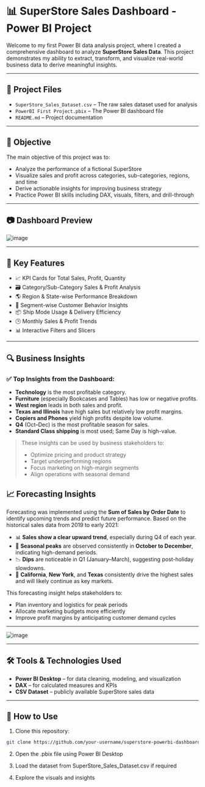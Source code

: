 # 📊 SuperStore Sales Dashboard - Power BI Project

Welcome to my first Power BI data analysis project, where I created a comprehensive dashboard to analyze **SuperStore Sales Data**. This project demonstrates my ability to extract, transform, and visualize real-world business data to derive meaningful insights.

---

## 📁 Project Files

- `SuperStore_Sales_Dataset.csv` – The raw sales dataset used for analysis
- `PowerBI First Project.pbix` – The Power BI dashboard file
- `README.md` – Project documentation

---

## 📌 Objective

The main objective of this project was to:
- Analyze the performance of a fictional SuperStore
- Visualize sales and profit across categories, sub-categories, regions, and time
- Derive actionable insights for improving business strategy
- Practice Power BI skills including DAX, visuals, filters, and drill-through

---

## 📷 Dashboard Preview

![image](https://github.com/user-attachments/assets/9c0a6c62-575b-4839-8143-0df3985210e7)


---

## 🚀 Key Features

- 📈 KPI Cards for Total Sales, Profit, Quantity
- 🗃️ Category/Sub-Category Sales & Profit Analysis
- 🌎 Region & State-wise Performance Breakdown
- 👤 Segment-wise Customer Behavior Insights
- 📦 Ship Mode Usage & Delivery Efficiency
- 🕒 Monthly Sales & Profit Trends
- 📊 Interactive Filters and Slicers

---

## 🔍 Business Insights

### ✅ Top Insights from the Dashboard:

- **Technology** is the most profitable category.
- **Furniture** (especially Bookcases and Tables) has low or negative profits.
- **West region** leads in both sales and profit.
- **Texas and Illinois** have high sales but relatively low profit margins.
- **Copiers and Phones** yield high profits despite low volume.
- **Q4** (Oct–Dec) is the most profitable season for sales.
- **Standard Class shipping** is most used; Same Day is high-value.

> These insights can be used by business stakeholders to:
> - Optimize pricing and product strategy
> - Target underperforming regions
> - Focus marketing on high-margin segments
> - Align operations with seasonal demand


## 📈 Forecasting Insights

Forecasting was implemented using the **Sum of Sales by Order Date** to identify upcoming trends and predict future performance. Based on the historical sales data from 2019 to early 2021:

- 📊 **Sales show a clear upward trend**, especially during Q4 of each year.
- 🔁 **Seasonal peaks** are observed consistently in **October to December**, indicating high-demand periods.
- 📉 **Dips** are noticeable in Q1 (January–March), suggesting post-holiday slowdowns.
- 📍 **California**, **New York**, and **Texas** consistently drive the highest sales and will likely continue as key markets.

This forecasting insight helps stakeholders to:
- Plan inventory and logistics for peak periods
- Allocate marketing budgets more efficiently
- Improve profit margins by anticipating customer demand cycles


---

![image](https://github.com/user-attachments/assets/4b4d81ba-6843-4936-aae8-819acfd0d871)

---

## 🛠️ Tools & Technologies Used

- **Power BI Desktop** – for data cleaning, modeling, and visualization
- **DAX** – for calculated measures and KPIs
- **CSV Dataset** – publicly available SuperStore sales data

---

## 📂 How to Use

1. Clone this repository:
```bash
git clone https://github.com/your-username/superstore-powerbi-dashboard.git
```
2. Open the .pbix file using Power BI Desktop<br>

3. Load the dataset from SuperStore_Sales_Dataset.csv if required<br>

4. Explore the visuals and insights
